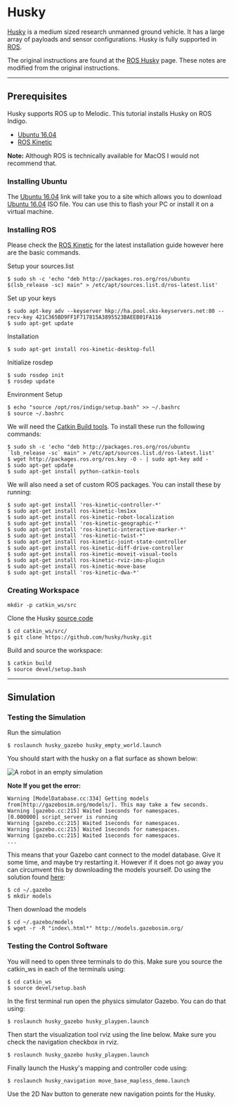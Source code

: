 # Husky

[Husky](https://www.clearpathrobotics.com/husky-unmanned-ground-vehicle-robot/) is a medium sized research unmanned ground vehicle. It has a large array of payloads and sensor configurations. Husky is fully supported in [ROS](https://wiki.ros.org).

The original instructions are found at the [ROS Husky](https://wiki.ros.org/Robots/Husky) page. These notes are modified from the original instructions.

--------

## Prerequisites

Husky supports ROS up to Melodic. This tutorial installs Husky on ROS Indigo.

* [Ubuntu 16.04](https://www.ubuntu.com/download/alternative-downloads)
* [ROS Kinetic](https://wiki.ros.org/kinetic/Installation/Ubuntu)

**Note:** Although ROS is technically available for MacOS I would not recommend that.

### Installing Ubuntu

The [Ubuntu 16.04](https://www.ubuntu.com/download/alternative-downloads) link will take you to a site which allows you to download [Ubuntu 16.04](https://www.ubuntu.com/download/alternative-downloads) ISO file. You can use this to flash your PC or install it on a virtual machine.

### Installing ROS

Please check the [ROS Kinetic](https://wiki.ros.org/kinetic/Installation/Ubuntu) for the latest installation guide however here are the basic commands.

Setup your sources.list
```
$ sudo sh -c 'echo "deb http://packages.ros.org/ros/ubuntu $(lsb_release -sc) main" > /etc/apt/sources.list.d/ros-latest.list'
```

Set up your keys
```
$ sudo apt-key adv --keyserver hkp://ha.pool.sks-keyservers.net:80 --recv-key 421C365BD9FF1F717815A3895523BAEEB01FA116
$ sudo apt-get update
```

Installation
```
$ sudo apt-get install ros-kinetic-desktop-full
```

Initialize rosdep
```
$ sudo rosdep init
$ rosdep update
```

Environment Setup
```
$ echo "source /opt/ros/indigo/setup.bash" >> ~/.bashrc
$ source ~/.bashrc
```

We will need the [Catkin Build tools](https://catkin-tools.readthedocs.io/en/latest/installing.html). To install these run the following commands: 

```
$ sudo sh -c 'echo "deb http://packages.ros.org/ros/ubuntu `lsb_release -sc` main" > /etc/apt/sources.list.d/ros-latest.list'
$ wget http://packages.ros.org/ros.key -O - | sudo apt-key add -
$ sudo apt-get update
$ sudo apt-get install python-catkin-tools
```

We will also  need a set of custom ROS packages. You can install these by running: 
```
$ sudo apt-get install 'ros-kinetic-controller-*'
$ sudo apt-get install ros-kinetic-lms1xx
$ sudo apt-get install ros-kinetic-robot-localization
$ sudo apt-get install 'ros-kinetic-geographic-*'
$ sudo apt-get install 'ros-kinetic-interactive-marker-*'
$ sudo apt-get install 'ros-kinetic-twist-*'
$ sudo apt-get install ros-kinetic-joint-state-controller
$ sudo apt-get install ros-kinetic-diff-drive-controller
$ sudo apt-get install ros-kinetic-moveit-visual-tools
$ sudo apt-get install ros-kinetic-rviz-imu-plugin
$ sudo apt-get install ros-kinetic-move-base
$ sudo apt-get install 'ros-kinetic-dwa-*'
```

### Creating Workspace
```
mkdir -p catkin_ws/src
```

Clone the Husky [source code](https://github.com/husky/husky)
```
$ cd catkin_ws/src/
$ git clone https://github.com/husky/husky.git
```

Build and source the workspace:
```
$ catkin build
$ source devel/setup.bash
```

--------

## Simulation

### Testing the Simulation

Run the simulation
```
$ roslaunch husky_gazebo husky_empty_world.launch
```

You should start with the husky on a flat surface as shown below:

![A robot in an empty simulation](images/empty.png)

**Note If you get the error:**
```
Warning [ModelDatabase.cc:334] Getting models from[http://gazebosim.org/models/]. This may take a few seconds.
Warning [gazebo.cc:215] Waited 1seconds for namespaces.
[0.000000] script_server is running
Warning [gazebo.cc:215] Waited 1seconds for namespaces.
Warning [gazebo.cc:215] Waited 1seconds for namespaces.
Warning [gazebo.cc:215] Waited 1seconds for namespaces.
...
```

This means that your Gazebo cant connect to the model database. Give it some time, and maybe try restarting it. However if it does not go away you can circumvent this by downloading the models yourself. Do using the solution found [here](https://answers.ros.org/question/199401/problem-with-indigo-and-gazebo-22/):
```
$ cd ~/.gazebo
$ mkdir models
```

Then download the models
```
$ cd ~/.gazebo/models
$ wget -r -R "index\.html*" http://models.gazebosim.org/
```


### Testing the Control Software

You will need to open three terminals to do this. Make sure you source the catkin_ws in each of the terminals using:

```
$ cd catkin_ws
$ source devel/setup.bash
```

In the first terminal run open the physics simulator Gazebo. You can do that using:

```
$ roslaunch husky_gazebo husky_playpen.launch
```

Then start the visualization tool rviz using the line below. Make sure you check the navigation checkbox in rviz.

```
$ roslaunch husky_gazebo husky_playpen.launch
```

Finally launch the Husky's mapping and controller code using:

```
$ roslaunch husky_navigation move_base_mapless_demo.launch
```

Use the 2D Nav button to generate new navigation points for the Husky.



















